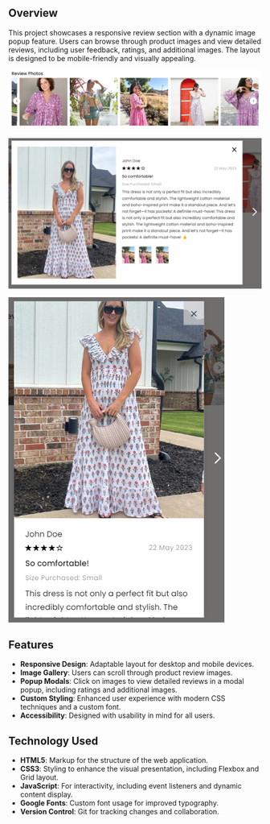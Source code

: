 ## Overview

This project showcases a responsive review section with a dynamic image popup feature. Users can browse through product images and view detailed reviews, including user feedback, ratings, and additional images. The layout is designed to be mobile-friendly and visually appealing.

![](https://github.com/SharookMohamed/Dynamic-Popup-Slider-with-JS/blob/master/Screenshot%20(71).png?raw=true)

![](https://github.com/SharookMohamed/Dynamic-Popup-Slider-with-JS/blob/master/Screenshot%20(72).png?raw=true)

![](https://github.com/SharookMohamed/Dynamic-Popup-Slider-with-JS/blob/master/Screenshot%20(73).png?raw=true)

## Features

- **Responsive Design**: Adaptable layout for desktop and mobile devices.
- **Image Gallery**: Users can scroll through product review images.
- **Popup Modals**: Click on images to view detailed reviews in a modal popup, including ratings and additional images.
- **Custom Styling**: Enhanced user experience with modern CSS techniques and a custom font.
- **Accessibility**: Designed with usability in mind for all users.

## Technology Used

- **HTML5**: Markup for the structure of the web application.
- **CSS3**: Styling to enhance the visual presentation, including Flexbox and Grid layout.
- **JavaScript**: For interactivity, including event listeners and dynamic content display.
- **Google Fonts**: Custom font usage for improved typography.
- **Version Control**: Git for tracking changes and collaboration.
